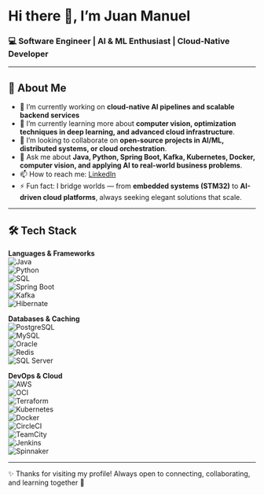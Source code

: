 # Hi there 👋, I’m Juan Manuel  

### 💻 Software Engineer | AI & ML Enthusiast | Cloud-Native Developer  

---

## 🚀 About Me  

- 🔭 I’m currently working on **cloud-native AI pipelines and scalable backend services**
- 🌱 I’m currently learning more about **computer vision, optimization techniques in deep learning, and advanced cloud infrastructure**.
- 👯 I’m looking to collaborate on **open-source projects in AI/ML, distributed systems, or cloud orchestration**.
- 💬 Ask me about **Java, Python, Spring Boot, Kafka, Kubernetes, Docker, computer vision, and applying AI to real-world business problems**.
- 📫 How to reach me: [LinkedIn](https://www.linkedin.com/in/jmanuelc87)
- ⚡ Fun fact: I bridge worlds — from **embedded systems (STM32)** to **AI-driven cloud platforms**, always seeking elegant solutions that scale.

---

## 🛠️ Tech Stack  

**Languages & Frameworks**  
![Java](https://img.shields.io/badge/Java-ED8B00?style=for-the-badge&logo=java&logoColor=white)  
![Python](https://img.shields.io/badge/Python-3776AB?style=for-the-badge&logo=python&logoColor=white)  
![SQL](https://img.shields.io/badge/SQL-003B57?style=for-the-badge&logo=databricks&logoColor=white)  
![Spring Boot](https://img.shields.io/badge/Spring_Boot-6DB33F?style=for-the-badge&logo=springboot&logoColor=white)  
![Kafka](https://img.shields.io/badge/Apache_Kafka-231F20?style=for-the-badge&logo=apache-kafka&logoColor=white)  
![Hibernate](https://img.shields.io/badge/Hibernate-59666C?style=for-the-badge&logo=hibernate&logoColor=white)  

**Databases & Caching**  
![PostgreSQL](https://img.shields.io/badge/PostgreSQL-316192?style=for-the-badge&logo=postgresql&logoColor=white)  
![MySQL](https://img.shields.io/badge/MySQL-4479A1?style=for-the-badge&logo=mysql&logoColor=white)  
![Oracle](https://img.shields.io/badge/Oracle-F80000?style=for-the-badge&logo=oracle&logoColor=white)  
![Redis](https://img.shields.io/badge/Redis-DC382D?style=for-the-badge&logo=redis&logoColor=white)  
![SQL Server](https://img.shields.io/badge/SQL%20Server-CC2927?style=for-the-badge&logo=microsoft-sql-server&logoColor=white)  

**DevOps & Cloud**  
![AWS](https://img.shields.io/badge/AWS-232F3E?style=for-the-badge&logo=amazonaws&logoColor=white)  
![OCI](https://img.shields.io/badge/Oracle%20Cloud-F80000?style=for-the-badge&logo=oracle&logoColor=white)  
![Terraform](https://img.shields.io/badge/Terraform-7B42BC?style=for-the-badge&logo=terraform&logoColor=white)  
![Kubernetes](https://img.shields.io/badge/Kubernetes-326CE5?style=for-the-badge&logo=kubernetes&logoColor=white)  
![Docker](https://img.shields.io/badge/Docker-2496ED?style=for-the-badge&logo=docker&logoColor=white)  
![CircleCI](https://img.shields.io/badge/CircleCI-343434?style=for-the-badge&logo=circleci&logoColor=white)  
![TeamCity](https://img.shields.io/badge/TeamCity-000000?style=for-the-badge&logo=jetbrains&logoColor=white)  
![Jenkins](https://img.shields.io/badge/Jenkins-D24939?style=for-the-badge&logo=jenkins&logoColor=white)  
![Spinnaker](https://img.shields.io/badge/Spinnaker-139BB4?style=for-the-badge&logo=spinnaker&logoColor=white)  

---

✨ Thanks for visiting my profile! Always open to connecting, collaborating, and learning together 🚀  
